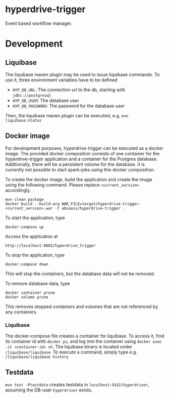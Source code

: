 # hyperdrive-trigger
Event based workflow manager.


# Development
## Liquibase
The liquibase maven plugin may be used to issue liquibase commands. To use it, three environment variables have to be defined
- `HYP_DB_URL`: The connection url to the db, starting with `jdbc://postgresql`
- `HYP_DB_USER`: The database user
- `HYP_DB_PASSWORD`: The password for the database user

Then, the liquibase maven plugin can be executed, e.g.
`mvn liquibase:status`

## Docker image
For development purposes, hyperdrive-trigger can be executed as a docker image.
The provided docker composition consists of one container for the hyperdrive-trigger application and a container for the Postgres database. 
Additionally, there will be a persistent volume for the database.
It is currently not possible to start spark-jobs using this docker composition.

To create the docker image, build the application and create the image using the following command. Please replace `<current_version>` accordingly.
```
mvn clean package
docker build --build-arg WAR_FILE=target/hyperdrive-trigger-<current_version>.war -t absaoss/hyperdrive-trigger .
```

To start the application, type
```
docker-compose up
```

Access the application at 
```
http://localhost:8082/hyperdrive_trigger
```

To stop the application, type
```
docker-compose down
```

This will stop the containers, but the database data will not be removed.

To remove database data, type
```
docker container prune
docker volume prune
```
This removes stopped containers and volumes that are not referenced by any containers.

### Liquibase
The docker-compose file creates a container for liquibase. To access it, find its container id with `docker ps`, and log into the container
using `docker exec -it <container-id> sh`. The liquibase binary is located under `/liquibase/liquibase`. To execute a command,
simply type e.g. `/liquibase/liquibase history`

## Testdata
`mvn test -Ptestdata` creates testdata in `localhost:5432/hyperdriver`, assuming the DB-user `hyperdriver` exists.
